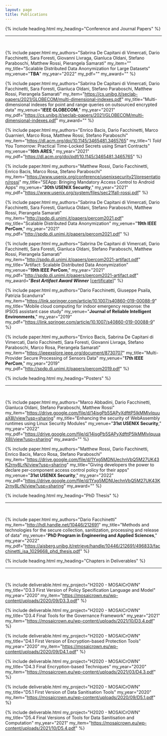 ```yaml
---
layout: page
title: Publications
---
```



{% include heading.html
my_heading="Conference and Journal Papers"
%}

---
<br>

{% include paper.html
my_authors="Sabrina De Capitani di Vimercati, Dario Facchinetti, Sara Foresti, Giovanni Livraga, Gianluca Oldani, Stefano Paraboschi, Matthew Rossi, Pierangela Samarati"
my_item=""
my_title="Scalable Distributed Data Anonymization for Large Datasets"
my_venue="**TBA**"
my_year="2022"
my_pdf=""
my_award="" 
%}


{% include paper.html
my_authors="Sabrina De Capitani di Vimercati, Dario Facchinetti, Sara Foresti, Gianluca Oldani, Stefano Paraboschi, Matthew Rossi, Pierangela Samarati"
my_item="https://cs.unibg.it/seclab-papers/2021/GLOBECOM/multi-dimensional-indexes.pdf"
my_title="Multi-dimensional indexes for point and range queries on outsourced encrypted data"
my_venue="**IEEE GLOBECOM**,"
my_year="2021"
my_pdf="https://cs.unibg.it/seclab-papers/2021/GLOBECOM/multi-dimensional-indexes.pdf"
my_award="" 
%}

{% include paper.html
my_authors="Enrico Bacis, Dario Facchinetti, Marco Guarnieri, Marco Rosa, Matthew Rossi, Stefano Paraboschi"
my_item="https://dl.acm.org/doi/10.1145/3465481.3465765"
my_title="I _Told_ You Tomorrow: Practical Time-Locked Secrets using Smart Contracts"
my_venue="**16th ARES**,"
my_year="2021"
my_pdf="https://dl.acm.org/doi/pdf/10.1145/3465481.3465765"
%}


{% include paper.html
my_authors="Matthew Rossi, Dario Facchinetti, Enrico Bacis, Marco Rosa, Stefano Paraboschi"
my_item="https://www.usenix.org/conference/usenixsecurity21/presentation/rossi"
my_title="SEApp: Bringing Mandatory Access Control to Android Apps"
my_venue="**30th USENIX Security**,"
my_year="2021"
my_pdf="https://www.usenix.org/system/files/sec21fall-rossi.pdf"
%}


{% include paper.html
my_authors="Sabrina De Capitani di Vimercati, Dario Facchinetti, Sara Foresti, Gianluca Oldani, Stefano Paraboschi, Matthew Rossi, Pierangela Samarati"
my_item="http://spdp.di.unimi.it/papers/percom2021.pdf"
my_title="Scalable Distributed Data Anonymization"
my_venue="**19th IEEE PerCom**,"
my_year="2021"
my_pdf="http://spdp.di.unimi.it/papers/percom2021.pdf"
%}

{% include paper.html
my_authors="Sabrina De Capitani di Vimercati, Dario Facchinetti, Sara Foresti, Gianluca Oldani, Stefano Paraboschi, Matthew Rossi, Pierangela Samarati"
my_item="http://spdp.di.unimi.it/papers/percom2021-artifact.pdf"
my_title="Artifact: Scalable Distributed Data Anonymization"
my_venue="**19th IEEE PerCom**,"
my_year="2021"
my_pdf="http://spdp.di.unimi.it/papers/percom2021-artifact.pdf"
my_award="_**Best Artifact Award Winner**_ [[certificate](https://drive.google.com/file/d/1XqsnYPw1rzOUZKWYmkTIq_7JBMPpJWzK/view?usp=sharing)]"
%}

{% include paper.html
my_authors="Dario Facchinetti, Giuseppe Psaila, Patrizia Scandurra"
my_item="https://link.springer.com/article/10.1007/s40860-019-00088-9"
my_title="Mobile cloud computing for indoor emergency response: the IPSOS assistant case study"
my_venue="**Journal of Reliable Intelligent Environments**,"
my_year="2019"
my_pdf="https://link.springer.com/article/10.1007/s40860-019-00088-9"
%}

{% include paper.html
my_authors="Enrico Bacis, Sabrina De Capitani di Vimercati, Dario Facchinetti, Sara Foresti, Giovanni Livraga, Stefano Paraboschi, Marco Rosa, Pierangela Samarati"
my_item="https://ieeexplore.ieee.org/document/8730707"
my_title="Multi-Provider Secure Processing of Sensors Data"
my_venue="**17th IEEE PerCom**,"
my_year="2019"
my_pdf="http://spdp.di.unimi.it/papers/percom2019.pdf"
%}

{% include heading.html
my_heading="Posters"
%}

---
<br>

{% include paper.html
my_authors="Marco Abbadini, Dario Facchinetti, Gianluca Oldani, Stefano Paraboschi, Matthew Rossi"
my_item="https://drive.google.com/file/d/14isgPb5SAPyXdfttP5IkMMIvlquuaX8I/view?usp=sharing"
my_title="Enhancing the security of WebAssembly runtimes using Linux Security Modules"
my_venue="**31st USENIX Security**,"
my_year="2022"
my_pdf="https://drive.google.com/file/d/14isgPb5SAPyXdfttP5IkMMIvlquuaX8I/view?usp=sharing"
my_award="" 
%}

{% include paper.html
my_authors="Matthew Rossi, Dario Facchinetti, Enrico Bacis, Marco Rosa, Stefano Paraboschi"
my_item="https://drive.google.com/file/d/1Yxg5MDNUechnVbQ5M27UK43K2rny8LrN/view?usp=sharing"
my_title="Giving developers the power to declare per-component access control policy for their apps"
my_venue="**31st USENIX Security**,"
my_year="2022"
my_pdf="https://drive.google.com/file/d/1Yxg5MDNUechnVbQ5M27UK43K2rny8LrN/view?usp=sharing"
my_award="" 
%}


{% include heading.html
my_heading="PhD Thesis"
%}

---
<br>

{% include paper.html
my_authors="Dario Facchinetti"
my_item="http://hdl.handle.net/10446/212691"
my_title="Methods and technologies for the secure collection, sanitization, processing and release of data"
my_venue="**PhD Program in Engineering and Applied Sciences**,"
my_year="2022"
my_pdf="https://aisberg.unibg.it/retrieve/handle/10446/212691/496833/facchinetti_isa_1029668_phd_thesis.pdf"
%}


{% include heading.html
my_heading="Chapters in Deliverables"
%}

---
<br>

{% include deliverable.html
my_project="H2020 - MOSAICrOWN"
my_title="D3.3 First Version of Policy Specification Language and Model"
my_year="2020"
my_item="https://mosaicrown.eu/wp-content/uploads/2020/09/D3.3.pdf"
%}

{% include deliverable.html
my_project="H2020 - MOSAICrOWN"
my_title="D3.4 Final Tools for the Governance Framework"
my_year="2021"
my_item="https://mosaicrown.eu/wp-content/uploads/2021/10/D3.4.pdf"
%}

{% include deliverable.html
my_project="H2020 - MOSAICrOWN"
my_title="D4.1 First Version of Encryption-based Protection Tools"
my_year="2020"
my_item="https://mosaicrown.eu/wp-content/uploads/2020/09/D4.1.pdf"
%}

{% include deliverable.html
my_project="H2020 - MOSAICrOWN"
my_title="D4.3 Final Encryption-based Techniques"
my_year="2020"
my_item="https://mosaicrown.eu/wp-content/uploads/2021/03/D4.3.pdf"
%}


{% include deliverable.html
my_project="H2020 - MOSAICrOWN"
my_title="D5.1 First Version of Data Sanitisation Tools"
my_year="2020"
my_item="https://mosaicrown.eu/wp-content/uploads/2020/09/D5.1.pdf"
%}

{% include deliverable.html
my_project="H2020 - MOSAICrOWN"
my_title="D5.4 Final Versions of Tools for Data Sanitisation and Computation"
my_year="2021"
my_item="https://mosaicrown.eu/wp-content/uploads/2021/10/D5.4.pdf"
%}


